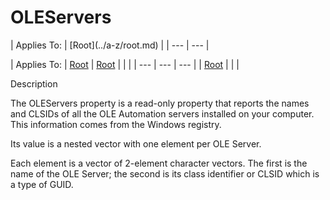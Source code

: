 




<h1 class="heading"><span class="name">OLEServers</span></h1>
| Applies To: | [Root](../a-z/root.md) |
| --- | ---  |

| Applies To: | [Root](../a-z/root.md) | [Root](../a-z/root.md) |  |  |
| --- | --- | ---  |
| [Root](../a-z/root.md) |  |  |


Description


The OLEServers property is a read-only property that reports the names and CLSIDs of all the OLE Automation servers installed on your computer. This information comes from the Windows registry.


Its value is a nested vector with one element per OLE Server.


Each element is a vector of 2-element character vectors. The first is the name of the OLE Server; the second is its class identifier or CLSID which is a type of GUID.




